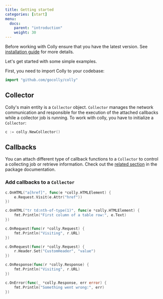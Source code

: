 ```yaml
---
title: Getting started
categories: [start]
menu:
  docs:
    parent: "introduction"
    weight: 30
---
```


Before working with Colly ensure that you have the latest version. See [installation guide](/docs/introduction/install/) for more details.


Let's get started with some simple examples.


First, you need to import Colly to your codebase:

```go
import "github.com/gocolly/colly"
```


## Collector

Colly's main entity is a `Collector` object. `Collector` manages the network communication and responsible for the execution of the attached callbacks while a collector job is running. To work with colly, you have to initialize a `Collector`:

```go
c := colly.NewCollector()
```


## Callbacks


You can attach different type of callback functions to a `Collector` to control a collecting job or retrieve information. Check out the [related section](https://godoc.org/github.com/gocolly/colly#Collector.OnError) in the package documentation.


### Add callbacks to a `Collector`


```go
c.OnHTML("a[href]", func(e *colly.HTMLElement) {
    e.Request.Visit(e.Attr("href"))
})

c.OnHTML("tr td:nth-of-type(1)", func(e *colly.HTMLElement) {
    fmt.Println("First column of a table row:", e.Text)
})

c.OnRequest(func(r *colly.Request) {
    fmt.Println("Visiting", r.URL)
})

c.OnRequest(func(r *colly.Request) {
    r.Header.Set("CustomHeader", "value")
})

c.OnResponse(func(r *colly.Response) {
    fmt.Println("Visiting", r.URL)
})

c.OnError(func(_ *colly.Response, err error) {
    fmt.Println("Something went wrong:", err)
})
```
